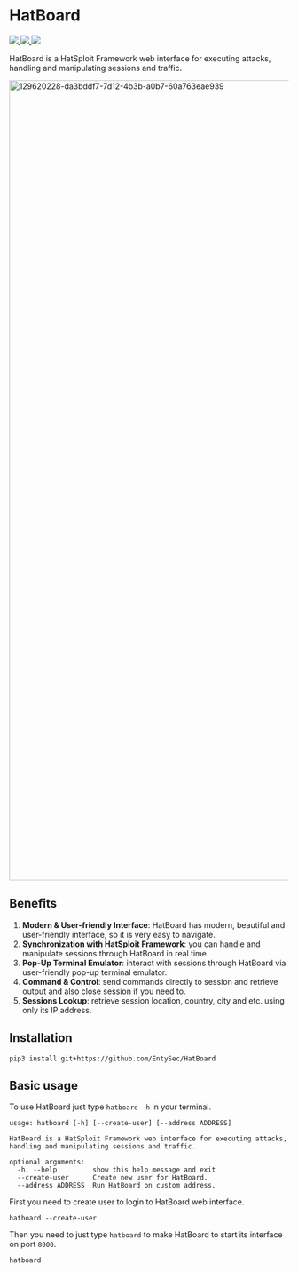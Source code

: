 # HatBoard

<p>
    <a href="https://entysec.netlify.app">
        <img src="https://img.shields.io/badge/developer-EntySec-3572a5.svg">
    </a>
    <a href="https://github.com/EntySec/HatBoard">
        <img src="https://img.shields.io/badge/language-Python-3572a5.svg">
    </a>
    <a href="https://github.com/EntySec/HatBoard/stargazers">
        <img src="https://img.shields.io/github/stars/EntySec/HatBoard?color=yellow">
    </a>
</p>

HatBoard is a HatSploit Framework web interface for executing attacks, handling and manipulating sessions and traffic.

<img width="1440" alt="129620228-da3bddf7-7d12-4b3b-a0b7-60a763eae939" src="https://user-images.githubusercontent.com/54115104/129756400-afc45088-d434-4db8-996f-21fcccddda00.png">

## Benefits

1. **Modern & User-friendly Interface**: HatBoard has modern, beautiful and user-friendly interface, so it is very easy to navigate.
2. **Synchronization with HatSploit Framework**: you can handle and manipulate sessions through HatBoard in real time.
3. **Pop-Up Terminal Emulator**: interact with sessions through HatBoard via user-friendly pop-up terminal emulator.
4. **Command & Control**: send commands directly to session and retrieve output and also close session if you need to.
5. **Sessions Lookup**: retrieve session location, country, city and etc. using only its IP address.

## Installation

```shell
pip3 install git+https://github.com/EntySec/HatBoard
```

## Basic usage

To use HatBoard just type `hatboard -h` in your terminal.

```
usage: hatboard [-h] [--create-user] [--address ADDRESS]

HatBoard is a HatSploit Framework web interface for executing attacks,
handling and manipulating sessions and traffic.

optional arguments:
  -h, --help         show this help message and exit
  --create-user      Create new user for HatBoard.
  --address ADDRESS  Run HatBoard on custom address.
```

First you need to create user to login to HatBoard web interface.

```
hatboard --create-user
```

Then you need to just type `hatboard` to make HatBoard to start its interface on port `8000`.

```
hatboard
```
